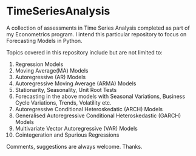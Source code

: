 # TimeSeriesAnalysis
A collection of assessments in Time Series Analysis completed as part of my Econometrics program. I intend this particular repository to focus on Forecasting Models in Python.


Topics covered in this repository include but are not limited to:

1. Regression Models
2. Moving Average(MA) Models
3. Autoregressive (AR) Models
4. Autoregressive Moving Average (ARMA) Models
5. Stationarity, Seasonality, Unit Root Tests
6. Forecasting in the above models with Seasonal Variations, Business Cycle Variations, Trends, Volatility etc.
7. Autoregressive Conditional Heteroskedatic (ARCH) Models
8. Generalised Autoregressive Conditional Heteroskedastic (GARCH) Models
9. Multivariate Vector Autoregressive (VAR) Models
10. Cointegeration and Spurious Regressions

Comments, suggestions are always welcome. Thanks.
